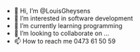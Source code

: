- 👋 Hi, I’m @LouisGheysens
- 👀 I’m interested in software development
- 🌱 I’m currently learning programming
- 💞️ I’m looking to collaborate on ...
- 📫 How to reach me 0473 61 50 59

<!---
LouisGheysens/LouisGheysens is a ✨ special ✨ repository because its `README.md` (this file) appears on your GitHub profile.
You can click the Preview link to take a look at your changes.
--->
